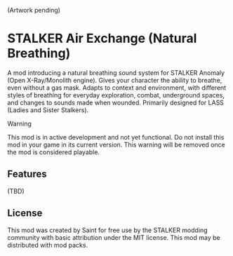 (Artwork pending)

# STALKER Air Exchange (Natural Breathing)

A mod introducing a natural breathing sound system for STALKER Anomaly (Open X-Ray/Monolith engine). Gives your character the ability to breathe, even without a gas mask. Adapts to context and environment, with different styles of breathing for everyday exploration, combat, underground spaces, and changes to sounds made when wounded. Primarily designed for LASS (Ladies and Sister Stalkers).

> [!WARNING]
> This mod is in active development and not yet functional.
> Do not install this mod in your game in its current version.
> This warning will be removed once the mod is considered playable.

## Features

(TBD)

## License

This mod was created by Saint for free use by the STALKER modding community with basic attribution under the MIT license. This mod may be distributed with mod packs.
